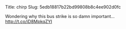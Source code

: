 Title: chirp
Slug: 5edb18817b22bd99808b8c4ee902d0fc

Wondering why this bus strike is so damn important... <a href="http://t.co/iD8MpkqZYI">http://t.co/iD8MpkqZYI</a>
